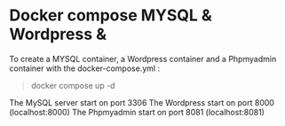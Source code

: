 # Docker compose MYSQL & Wordpress & 

To create a MYSQL container, a Wordpress container and a Phpmyadmin container with the docker-compose.yml :

> docker compose up -d

The MySQL server start on port 3306
The Wordpress start on port 8000 (localhost:8000)
The Phpmyadmin start on port 8081 (localhost:8081)